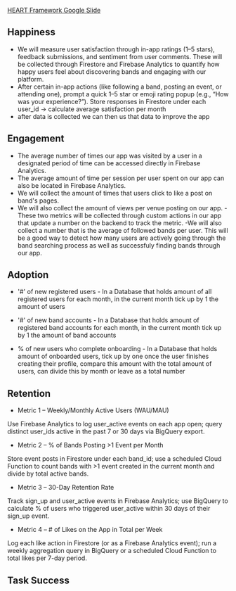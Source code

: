 [HEART Framework Google Slide](https://docs.google.com/presentation/d/11cu22YObNyXOa9RklDN5qmV9LAiE2XLkWEyBcy0Opxg/edit?slide=id.gc8216bd24_20_0#slide=id.gc8216bd24_20_0)

## Happiness
- We will measure user satisfaction through in-app ratings (1–5 stars), feedback submissions, and sentiment from user comments. These will be collected through Firestore and Firebase Analytics to quantify how happy users feel about discovering bands and engaging with our platform.
- After certain in-app actions (like following a band, posting an event, or attending one), prompt a quick 1–5 star or emoji rating popup (e.g., “How was your experience?”).
Store responses in Firestore under each user_id → calculate average satisfaction per month
- after data is collected we can then us that data to improve the app 
  


## Engagement
- The average number of times our app was visited by a user in a designated period of time can be accessed directly in Firebase Analytics.
- The average amount of time per session per user spent on our app can also be located in Firebase Analytics.
- We will collect the amount of times that users click to like a post on band's pages.
- We will also collect the amount of views per venue posting on our app.
  -These two metrics will be collected through custom actions in our app that update a number on the backend to track the metric.
-We will also collect a number that is the average of followed bands per user. This will be a good way to detect how many users are actively going through the band searching process as well as successfuly finding bands through our app. 
## Adoption
 - '#' of new registered users - In a Database that holds amount of all registered users for each month, in the current month tick up by 1 the amount of users

 - '#' of new band accounts - In a Database that holds amount of registered band accounts for each month, in the current month tick up by 1 the amount of band accounts

 - % of new users who complete onboarding - In a Database that holds amount of onboarded users, tick up by one once the user finishes creating their profile, compare this amount with the total amount of users, can divide this by month or leave as a total number

## Retention

- Metric 1 – Weekly/Monthly Active Users (WAU/MAU)

Use Firebase Analytics to log user_active events on each app open; query distinct user_ids active in the past 7 or 30 days via BigQuery export.

- Metric 2 – % of Bands Posting >1 Event per Month

Store event posts in Firestore under each band_id; use a scheduled Cloud Function to count bands with >1 event created in the current month and divide by total active bands.

- Metric 3 – 30-Day Retention Rate

Track sign_up and user_active events in Firebase Analytics; use BigQuery to calculate % of users who triggered user_active within 30 days of their sign_up event.

- Metric 4 – # of Likes on the App in Total per Week

Log each like action in Firestore (or as a Firebase Analytics event); run a weekly aggregation query in BigQuery or a scheduled Cloud Function to total likes per 7-day period.

## Task Success
